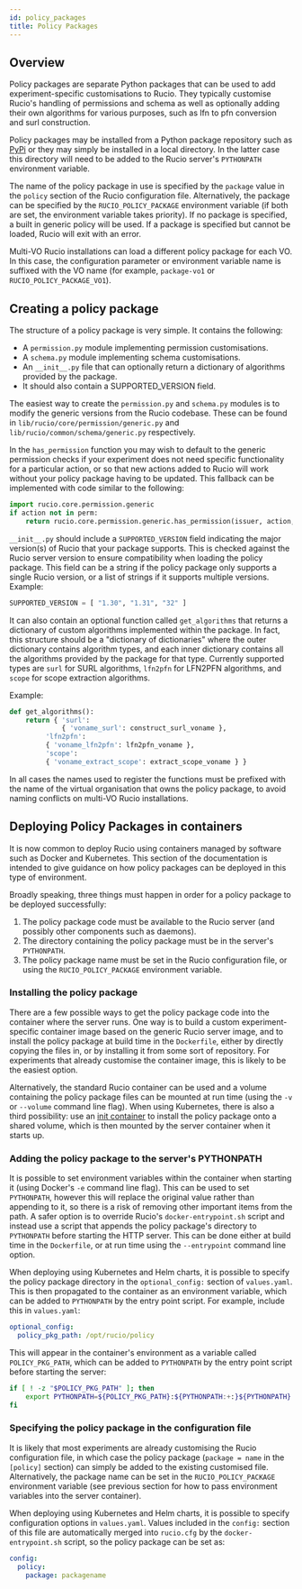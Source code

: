 ```yaml
---
id: policy_packages
title: Policy Packages
---
```


## Overview

Policy packages are separate Python packages that can be used to add
experiment-specific customisations to Rucio. They typically customise
Rucio's handling of permissions and schema as well as optionally adding
their own algorithms for various purposes, such as lfn to pfn conversion
and surl construction.

Policy packages may be installed from a Python package repository such
as [PyPi](https://pypi.python.org/) or they may simply be installed in a
local directory. In the latter case this directory will need to be added
to the Rucio server's `PYTHONPATH` environment variable.

The name of the policy package in use is specified by the `package` value
in the `policy` section of the Rucio configuration file. Alternatively,
the package can be specified by the `RUCIO_POLICY_PACKAGE` environment
variable (if both are set, the environment variable takes priority). If
no package is specified, a built in generic policy will be used. If a
package is specified but cannot be loaded, Rucio will exit with an error.

Multi-VO Rucio installations can load a different policy package for each
VO. In this case, the configuration parameter or environment variable name
is suffixed with the VO name (for example, `package-vo1` or
`RUCIO_POLICY_PACKAGE_VO1`).

## Creating a policy package

The structure of a policy package is very simple. It contains the
following:

- A `permission.py` module implementing permission
  customisations.
- A `schema.py` module implementing schema customisations.
- An `__init__.py` file that can optionally return a dictionary of
  algorithms provided by the package.
- It should also contain a SUPPORTED_VERSION field.

The easiest way to create the `permission.py` and
`schema.py` modules is to modify the generic versions from
the Rucio codebase. These can be found in
`lib/rucio/core/permission/generic.py` and
`lib/rucio/common/schema/generic.py` respectively.

In the `has_permission` function you may wish to default to
the generic permission checks if your experiment does not need specific
functionality for a particular action, or so that new actions added to
Rucio will work without your policy package having to be updated. This
fallback can be implemented with code similar to the following:

```python
import rucio.core.permission.generic
if action not in perm:
    return rucio.core.permission.generic.has_permission(issuer, action, kwargs)
```

`__init__.py` should include a
`SUPPORTED_VERSION` field indicating the major version(s) of Rucio
that your package supports. This is checked against the Rucio server
version to ensure compatibility when loading the policy package. This
field can be a string if the policy package only supports a single
Rucio version, or a list of strings if it supports multiple versions.
Example:

```python
SUPPORTED_VERSION = [ "1.30", "1.31", "32" ]
```

It can also contain an optional function called `get_algorithms` that
returns a dictionary of custom algorithms implemented within the package.
In fact, this structure should be a "dictionary of dictionaries" where
the outer dictionary contains algorithm types, and each inner
dictionary contains all the algorithms provided by the package for that
type. Currently supported types are `surl` for SURL algorithms,
`lfn2pfn` for LFN2PFN algorithms, and `scope` for scope extraction
algorithms.

Example:

```python
def get_algorithms():
    return { 'surl':
             { 'voname_surl': construct_surl_voname },
         'lfn2pfn':
         { 'voname_lfn2pfn': lfn2pfn_voname },
         'scope':
         { 'voname_extract_scope': extract_scope_voname } }
```

In all cases the names used to register the functions must be prefixed
with the name of the virtual organisation that owns the policy package,
to avoid naming conflicts on multi-VO Rucio installations.

## Deploying Policy Packages in containers

It is now common to deploy Rucio using containers managed by software
such as Docker and Kubernetes. This section of the documentation is
intended to give guidance on how policy packages can be deployed in
this type of environment.

Broadly speaking, three things must happen in order for a policy
package to be deployed successfully:

1. The policy package code must be available to the Rucio server
   (and possibly other components such as daemons).
1. The directory containing the policy package must be in the server's
   `PYTHONPATH`.
1. The policy package name must be set in the Rucio configuration file,
   or using the `RUCIO_POLICY_PACKAGE` environment variable.

### Installing the policy package

There are a few possible ways to get the policy package code into the
container where the server runs. One way is to build a custom
experiment-specific container image based on the generic Rucio server
image, and to install the policy package at build time in the
`Dockerfile`, either by directly copying the files in, or by installing
it from some sort of repository. For experiments that already customise
the container image, this is likely to be the easiest option.

Alternatively, the standard Rucio container can be used and a volume
containing the policy package files can be mounted at run time (using
the `-v` or `--volume` command line flag). When using Kubernetes, there
is also a third possibility: use an
[init container](https://kubernetes.io/docs/concepts/workloads/pods/init-containers/)
to install the policy package onto a shared volume, which is then mounted
by the server container when it starts up.

### Adding the policy package to the server's PYTHONPATH

It is possible to set environment variables within the container when
starting it (using Docker's `-e` command line flag). This can be used to
set `PYTHONPATH`, however this will replace the original value rather
than appending to it, so there is a risk of removing other important
items from the path. A safer option is to override Rucio's
`docker-entrypoint.sh` script and instead use a script that appends the
policy package's directory to `PYTHONPATH` before starting the HTTP server.
This can be done either at build time in the `Dockerfile`, or at run time
using the `--entrypoint` command line option.

When deploying using Kubernetes and Helm charts, it is possible to specify
the policy package directory in the `optional_config:` section of
`values.yaml`. This is then propagated to the container as an environment
variable, which can be added to `PYTHONPATH` by the entry point script. For
example, include this in `values.yaml`:

```yaml
optional_config:
  policy_pkg_path: /opt/rucio/policy
```

This will appear in the container's environment as a variable called
`POLICY_PKG_PATH`, which can be added to `PYTHONPATH` by the entry point
script before starting the server:

```bash
if [ ! -z "$POLICY_PKG_PATH" ]; then
    export PYTHONPATH=${POLICY_PKG_PATH}:${PYTHONPATH:+:}${PYTHONPATH}
fi
```

### Specifying the policy package in the configuration file

It is likely that most experiments are already customising the Rucio
configuration file, in which case the policy package (`package = name` in
the `[policy]` section) can simply be added to the existing customised file.
Alternatively, the package name can be set in the `RUCIO_POLICY_PACKAGE`
environment variable (see previous section for how to pass environment
variables into the server container).

When deploying using Kubernetes and Helm charts, it is possible to specify
configuration options in `values.yaml`. Values included in the `config:`
section of this file are automatically merged into `rucio.cfg` by the
`docker-entrypoint.sh` script, so the policy package can be set as:

```yaml
config:
  policy:
    package: packagename
```
